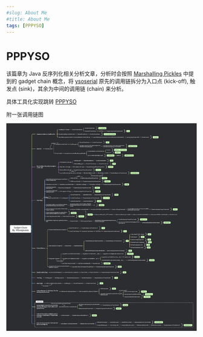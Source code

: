 ```yaml
---
#slug: About Me
#title: About Me
tags: [PPPYSO]
---
```


# PPPYSO

该篇章为 Java 反序列化相关分析文章，分析时会按照 [Marshalling Pickles](https://www.slideshare.net/frohoff1/appseccali-2015-marshalling-pickles) 中提到的 gadget chain 概念，将 [ysoserial](https://github.com/frohoff/ysoserial) 原先的调用链拆分为入口点 (kick-off), 触发点 (sink)，其余为中间的调用链 (chain) 来分析。

具体工具化实现跳转 [PPPYSO](https://github.com/Whoopsunix/PPPYSO)

附一张调用链图

![Gadget-ChainBy-Whoopsunix](attachments/Gadget-ChainBy-Whoopsunix.png)

